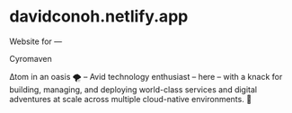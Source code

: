 # davidconoh.netlify.app

Website for —

Cyromaven

∆tom in an oasis 🌪️ – Avid technology enthusiast – here – with a knack for building, managing, and deploying world-class services and digital adventures at scale across multiple cloud-native environments. 🎉